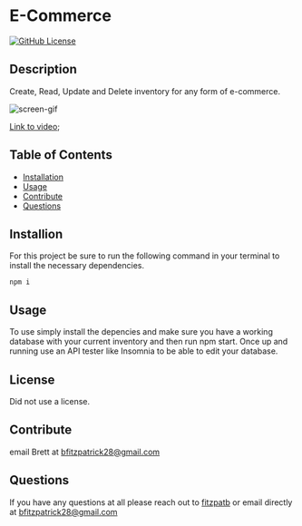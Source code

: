 # E-Commerce
[![GitHub License](https://img.shields.io/badge/License-Unlicense-blue.svg)](http://unlicense.org/)

## Description
Create, Read, Update and Delete inventory for any form of e-commerce.

![screen-gif](./assets/E-commerce.gif)

[Link to video](https://vimeo.com/manage/videos/535057034);

## Table of Contents
* [Installation](#installation)
* [Usage](#usage)
* [Contribute](#contribute)
* [Questions](#questions)
## Installion
For this project be sure to run the following command in your terminal to install the necessary dependencies.
```
npm i
```

## Usage
To use simply install the depencies and make sure you have a working database with your current inventory and then run npm start. Once up and running use an API tester like Insomnia to be able to edit your database.
## License
Did not use a license.

## Contribute
email Brett at bfitzpatrick28@gmail.com

## Questions
If you have any questions at all please reach out to [fitzpatb](https://github.com/fitzpatb/E-Commerce) or email directly at bfitzpatrick28@gmail.com